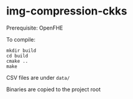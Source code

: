 # img-compression-ckks

Prerequisite:
OpenFHE

To compile:
```
mkdir build
cd build
cmake ..
make
```

CSV files are under `data/`

Binaries are copied to the project root